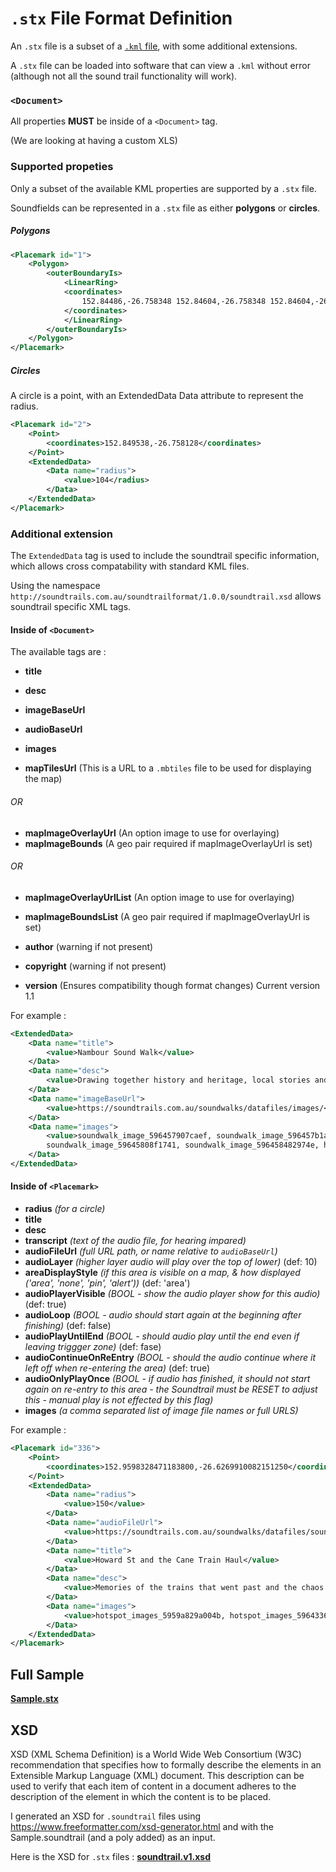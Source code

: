 # `.stx` File Format Definition

An `.stx` file is a subset of a [`.kml` file](https://developers.google.com/kml/documentation/kml_tut#basic_kml), with some additional extensions.

A `.stx` file can be loaded into software that can view a `.kml` without error (although not all the sound trail functionality will work).

### `<Document>`

All properties **MUST** be inside of a `<Document>` tag.

(We are looking at having a custom XLS)


### Supported propeties

Only a subset of the available KML properties are supported by a `.stx` file.


Soundfields can be represented in a `.stx` file as either **polygons** or **circles**.


##### Polygons

```xml
<Placemark id="1">
    <Polygon>
        <outerBoundaryIs>
            <LinearRing>
            <coordinates>
                152.84486,-26.758348 152.84604,-26.758348 152.84604,-26.757237 152.84486,-26.757237 152.84486,-26.758348
            </coordinates>
            </LinearRing>
        </outerBoundaryIs>
    </Polygon>
</Placemark>
```

##### Circles

A circle is a point, with an ExtendedData Data attribute to represent the radius.

```xml
<Placemark id="2">
    <Point>
        <coordinates>152.849538,-26.758128</coordinates>
    </Point>
    <ExtendedData>
        <Data name="radius">
            <value>104</radius>
        </Data>
    </ExtendedData>
</Placemark>
```



### Additional extension

The `ExtendedData` tag is used to include the soundtrail specific information, which allows cross compatability with standard KML files.

Using the namespace `http://soundtrails.com.au/soundtrailformat/1.0.0/soundtrail.xsd` allows soundtrail specific XML tags.

#### Inside of `<Document>`

The available tags are :
* **title**
* **desc**
* **imageBaseUrl**
* **audioBaseUrl**
* **images**

* **mapTilesUrl**  (This is a URL to a `.mbtiles` file to be used for displaying the map) 
###### OR
* **mapImageOverlayUrl**  (An option image to use for overlaying)
* **mapImageBounds** (A geo pair required if mapImageOverlayUrl is set)
###### OR 
* **mapImageOverlayUrlList**  (An option image to use for overlaying)
* **mapImageBoundsList** (A geo pair required if mapImageOverlayUrl is set)

* **author** (warning if not present)
* **copyright** (warning if not present)
* **version** (Ensures compatibility though format changes) Current version 1.1

For example : 

```xml
<ExtendedData>
    <Data name="title">
        <value>Nambour Sound Walk</value>
    </Data>
    <Data name="desc">
        <value>Drawing together history and heritage, local stories and great original music, the Nambour Heritage Soundtrail is a contemporary take on a truly historical town.</value>
    </Data>
    <Data name="imageBaseUrl">
        <value>https://soundtrails.com.au/soundwalks/datafiles/images/</value>
    </Data>
    <Data name="images">
        <value>soundwalk_image_596457907caef, soundwalk_image_596457b1a0841, soundwalk_image_596457d396bce,
        soundwalk_image_59645808f1741, soundwalk_image_596458482974e, hotspot_image_59768cde8e57d</value>
    </Data>
</ExtendedData>
```

#### Inside of `<Placemark>`

* **radius** 
  *(for a circle)*
* **title**
* **desc**
* **transcript** 
  *(text of the audio file, for hearing impared)*
* **audioFileUrl**  *(full URL path, or name relative to `audioBaseUrl`)*
* **audioLayer**
*(higher layer audio will play over the top of lower)* 
(def: 10)
* **areaDisplayStyle**
*(if this area is visible on a map, & how displayed ('area', 'none', 'pin', 'alert'))* 
(def: 'area')
* **audioPlayerVisible** 
*(BOOL - show the audio player show for this audio)*
(def: true)
* **audioLoop**
*(BOOL - audio should start again at the beginning after finishing)*
(def: false)
* **audioPlayUntilEnd**
*(BOOL - should audio play until the end even if leaving triggger zone)*
(def: fase)
* **audioContinueOnReEntry**
*(BOOL - should the audio continue where it left off when re-entering the area)*
(def: true)
* **audioOnlyPlayOnce**
*(BOOL - if audio has finished, it should not start again on re-entry to this area - the Soundtrail must be RESET to adjust this - manual play is not effected by this flag)*
* **images** 
    *(a comma separated list of image file names or full URLS)*

For example : 

```xml
<Placemark id="336">
    <Point>
        <coordinates>152.9598328471183800,-26.6269910082151250</coordinates>
    </Point>
    <ExtendedData>
        <Data name="radius">
            <value>150</value>
        </Data>
        <Data name="audioFileUrl">
            <value>https://soundtrails.com.au/soundwalks/datafiles/sounds/sound_file_595082f26d231.mp3</value>
        </Data>
        <Data name="title">
            <value>Howard St and the Cane Train Haul</value>
        </Data>
        <Data name="desc">
            <value>Memories of the trains that went past and the chaos that sometime ensued.</value>
        </Data>
        <Data name="images">
            <value>hotspot_images_5959a829a004b, hotspot_images_5964336951ee9</value>
        </Data>
    </ExtendedData>
</Placemark>
```

## Full Sample 

**[Sample.stx](./samples//Nambour.stx)**

## XSD

XSD (XML Schema Definition) is a World Wide Web Consortium (W3C) recommendation that specifies how to formally describe the elements in an Extensible Markup Language (XML) document. This description can be used to verify that each item of content in a document adheres to the description of the element in which the content is to be placed.

I generated an XSD for `.soundtrail` files using https://www.freeformatter.com/xsd-generator.html and with the Sample.soundtrail (and a poly added) as an input.

Here is the XSD for `.stx` files : **[soundtrail.v1.xsd](./soundtrail.v1.xsd)**
